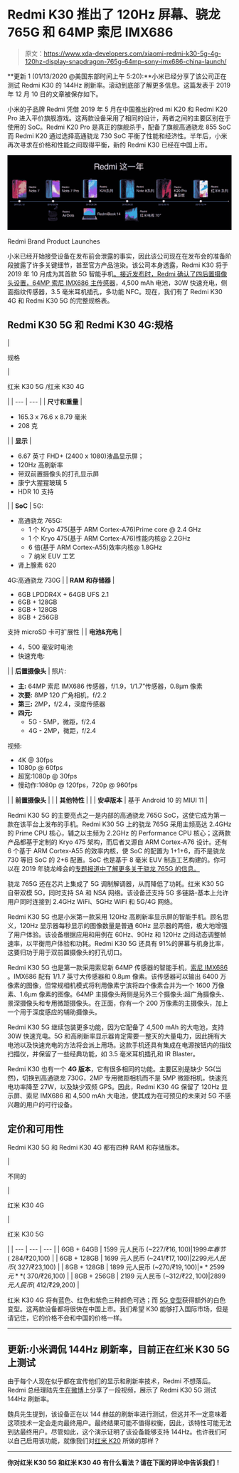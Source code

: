 # Redmi K30 推出了 120Hz 屏幕、骁龙 765G 和 64MP 索尼 IMX686

> 原文：<https://www.xda-developers.com/xiaomi-redmi-k30-5g-4g-120hz-display-snapdragon-765g-64mp-sony-imx686-china-launch/>

**更新 1 (01/13/2020 @美国东部时间上午 5:20):**小米已经分享了该公司正在测试 Redmi K30 的 144Hz 刷新率。滚动到底部了解更多信息。这篇发表于 2019 年 12 月 10 日的文章被保存如下。

小米的子品牌 Redmi 凭借 2019 年 5 月在中国推出的red mi K20 和 Redmi K20 Pro 进入平价旗舰游戏。这两款设备采用了相同的设计，两者之间的主要区别在于使用的 SoC。Redmi K20 Pro 是真正的旗舰杀手，配备了旗舰高通骁龙 855 SoC 而 Redmi K20 通过选择高通骁龙 730 SoC 平衡了性能和经济性。半年后，小米再次寻求在价格和性能之间取得平衡，新的 Redmi K30 已经在中国上市。

 <picture>![](img/3169b694af64a6791ca8cc32c61b23ce.png)</picture> 

Redmi Brand Product Launches

小米已经开始接受设备在发布前会泄露的事实，因此该公司现在在发布会的准备阶段披露了许多关键细节，甚至官方产品渲染。该公司本身透露，Redmi K30 将于 2019 年 10 月成为其首款 5G 智能手机[。接近发布时，Redmi 确认了](https://www.xda-developers.com/xiaomi-redmi-k30-5g-dual-punch-hole-front-cameras/)[四后置摄像头设置，64MP 索尼 IMX686 主传感器](https://www.xda-developers.com/redmi-k30-official-teaser-shows-off-quad-rear-cameras-side-fingerprint-scanner/)，4,500 mAh 电池，30W 快速充电，侧面指纹传感器，3.5 毫米耳机插孔，多功能 NFC。现在，我们有了 Redmi K30 4G 和 Redmi K30 5G 的完整规格表。

## Redmi K30 5G 和 Redmi K30 4G:规格

| 

规格

 | 

红米 K30 5G /红米 K30 4G

 |
| --- | --- |
| **尺寸和重量** | 

*   165.3 x 76.6 x 8.79 毫米
*   208 克

 |
| **显示** | 

*   6.67 英寸 FHD+ (2400 x 1080)液晶显示屏；
*   120Hz 高刷新率
*   带双前置摄像头的打孔显示屏
*   康宁大猩猩玻璃 5
*   HDR 10 支持

 |
| **SoC** | 5G:

*   高通骁龙 765G:
    *   1 个 Kryo 475(基于 ARM Cortex-A76)Prime core @ 2.4 GHz
    *   1 个 Kryo 475(基于 ARM Cortex-A76)性能内核@ 2.2GHz
    *   6 倍(基于 ARM Cortex-A55)效率内核@ 1.8GHz
    *   7 纳米 EUV 工艺
*   肾上腺素 620

4G:高通骁龙 730G |
| **RAM 和存储器** | 

*   6GB LPDDR4X + 64GB UFS 2.1
*   6GB + 128GB
*   8GB + 128GB
*   8GB + 256GB

支持 microSD 卡可扩展性 |
| **电池&充电** | 

*   4，500 毫安时电池
*   快速充电:

 |
| **后置摄像头** | 照片:

*   **主:** 64MP 索尼 IMX686 传感器，f/1.9，1/1.7”传感器，0.8μm 像素
*   **次要:** 8MP 120 广角相机，f/2.2
*   **第三:** 2MP，f/2.4，深度传感器
*   **四元:**
    *   5G - 5MP，微距，f/2.4
    *   4G - 2MP，微距，f/2.4

视频:

*   4K @ 30fps
*   1080p @ 60fps
*   超宽:1080p @ 30fps
*   慢动作:1080p @ 120fps，720p @ 960fps

 |
| **前置摄像头** |  |
| **其他特性** |  |
| **安卓版本** | 基于 Android 10 的 MIUI 11 |

Redmi K30 5G 的主要亮点之一是内部的高通骁龙 765G SoC，这使它成为第一款在该平台上发布的手机。Redmi K30 5G 上的骁龙 765G 采用主频高达 2.4GHz 的 Prime CPU 核心，辅之以主频为 2.2GHz 的 Performance CPU 核心；这两款产品都基于定制的 Kryo 475 架构，而后者又源自 ARM Cortex-A76 设计。还有 6 个基于 ARM Cortex-A55 的效率内核，使 SoC 的配置为 1+1+6，而不是骁龙 730 等旧 SoC 的 2+6 配置。SoC 也是基于 8 毫米 EUV 制造工艺构建的。你可以在 2019 年骁龙峰会的[专题报道中了解更多关于骁龙 765G 的信息。](https://www.xda-developers.com/qualcomm-snapdragon-765-processor-specifications-features/)

骁龙 765G 还在芯片上集成了 5G 调制解调器，从而降低了功耗。红米 K30 5G 自带双模 5G，同时支持 SA 和 NSA 网络。该设备还支持 5G 多链路-基本上允许用户同时连接到 2.4GHz WiFi、5GHz WiFi 和 5G/4G 网络。

Redmi K30 5G 也是小米第一款采用 120Hz 高刷新率显示屏的智能手机。顾名思义，120Hz 显示器每秒显示的图像数量是普通 60Hz 显示器的两倍，极大地增强了用户体验。该设备根据应用和用例在 60Hz、90Hz 和 120Hz 之间动态调整帧速率，以平衡用户体验和功耗。Redmi K30 5G 还具有 91%的屏幕与机身比率，这要归功于用于双前置摄像头的打孔切口。

Redmi K30 5G 也是第一款采用索尼新 64MP 传感器的智能手机，[索尼 IMX686](https://www.xda-developers.com/sony-teases-imx686-image-sensor-2020-smartphones/) 。IMX686 配有 1/1.7 英寸大传感器和 0.8μm 像素。该传感器可以输出 6400 万像素的图像，但常规相机模式将利用像素宁滨将四个像素合并为一个 1600 万像素、1.6μm 像素的图像。64MP 主摄像头两侧是另外三个摄像头:超广角摄像头、景深摄像头和专用微距摄像头。在正面，你有一个 200 万像素的主摄像头，加上一个用于深度感应的辅助摄像头。

Redmi K30 5G 继续包装更多功能，因为它配备了 4,500 mAh 的大电池，支持 30W 快速充电。5G 和高刷新率显示器肯定需要一整天的大量电力，因此拥有大电池以及快速充电的方法将会派上用场。这款手机还具有集成在电源按钮内的指纹扫描仪，并保留了一些经典功能，如 3.5 毫米耳机插孔和 IR Blaster。

Redmi K30 也有一个 **4G 版本**，它有很多相同的功能。主要区别是缺少 5G(当然)，切换到高通骁龙 730G，2MP 专用微距相机而不是 5MP 微距相机，快速充电功率降至 27W，以及缺少双频 GPS。因此，Redmi K30 4G 保留了 120Hz 显示屏、索尼 IMX686 和 4,500 mAh 大电池，使其成为在可预见的未来对 5G 不感兴趣的用户的可行设备。

## 定价和可用性

Redmi K30 5G 和 Redmi K30 4G 都有四种 RAM 和存储版本。

| 

不同的

 | 

红米 K30 4G

 | 

红米 K30 5G

 |
| --- | --- | --- |
| 6GB + 64GB | 1599 元人民币 (~$227/₹16,100) | 1999 年春节(~$284/₹20,100) |
| 6GB + 128GB | 1699 元人民币 (~$241/₹17,100) | 2299 元人民币 (~$327/₹23,100) |
| 8GB + 128GB | 1899 元人民币 (~$270/₹19,100) | **2599 元** (~$370/₹26,100) |
| 8GB + 256GB | 2199 元人民币 (~$312/₹22,100) | 2899 元人民币 (~$412/₹29,200) |

红米 K30 4G 将有蓝色、红色和紫色三种颜色可选；而 [5G 变型](https://www.mi.com/redmik30-5g/specs)获得额外的白色变型。这两款设备都将很快在中国上市。我们希望 K30 能够打入国际市场，但是请记住，它的价格不会和中国的价格一样。

* * *

## 更新:小米调侃 144Hz 刷新率，目前正在红米 K30 5G 上测试

由于每个人现在似乎都在宣传他们的显示和刷新率技术，Redmi 不想落后。Redmi 总经理陆先生[在微博](https://www.weibo.com/1892653244/IpiH2ivmh?ref=home&rid=2_0_8_4734690153807675207_0_0_0&type=comment)上分享了一段视频，展示了 Redmi K30 5G 测试 144Hz 刷新率。

魏兵先生提到，该设备正在以 144 赫兹的刷新率进行测试，但这并不一定意味着这项技术一定会走向最终用户。最终结果可能不值得权衡，因此，该特性可能无法到达最终用户。尽管如此，这个演示证明了该设备能够支持 144Hz。也许我们可以自己启用该功能，就像我们对[红米 K20](https://www.xda-developers.com/xiaomi-mi-9t-redmi-k20-pro-75hz-display-mod/) 所做的那样？

* * *

**你对红米 K30 5G 和红米 K30 4G 有什么看法？请在下面的评论中告诉我们！**
